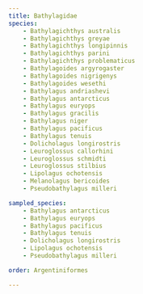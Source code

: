 ```yaml
---
title: Bathylagidae
species:
    - Bathylagichthys australis
    - Bathylagichthys greyae
    - Bathylagichthys longipinnis
    - Bathylagichthys parini
    - Bathylagichthys problematicus
    - Bathylagoides argyrogaster
    - Bathylagoides nigrigenys
    - Bathylagoides wesethi
    - Bathylagus andriashevi
    - Bathylagus antarcticus
    - Bathylagus euryops
    - Bathylagus gracilis
    - Bathylagus niger
    - Bathylagus pacificus
    - Bathylagus tenuis
    - Dolicholagus longirostris
    - Leuroglossus callorhini
    - Leuroglossus schmidti
    - Leuroglossus stilbius
    - Lipolagus ochotensis
    - Melanolagus bericoides
    - Pseudobathylagus milleri

sampled_species:
    - Bathylagus antarcticus
    - Bathylagus euryops
    - Bathylagus pacificus
    - Bathylagus tenuis
    - Dolicholagus longirostris
    - Lipolagus ochotensis
    - Pseudobathylagus milleri

order: Argentiniformes

---
```

